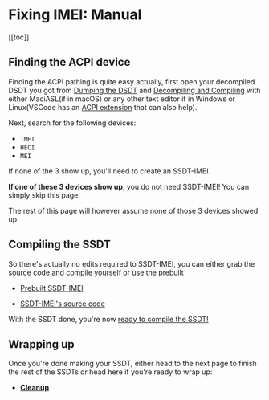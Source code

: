# Fixing IMEI: Manual

[[toc]]

## Finding the ACPI device

Finding the ACPI pathing is quite easy actually, first open your decompiled DSDT you got from [Dumping the DSDT](/Manual/dump.md) and [Decompiling and Compiling](/Manual/compile.md) with either MaciASL(if in macOS) or any other text editor if in Windows or Linux(VSCode has an [ACPI extension](https://marketplace.visualstudio.com/items?itemName=Thog.vscode-asl) that can also help).

Next, search for the following devices:

* `IMEI`
* `HECI`
* `MEI`

If none of the 3 show up, you'll need to create an SSDT-IMEI.

**If one of these 3 devices show up**, you do not need SSDT-IMEI! You can simply skip this page.

The rest of this page will however assume none of those 3 devices showed up.

## Compiling the SSDT

So there's actually no edits required to SSDT-IMEI, you can either grab the source code and compile yourself or use the prebuilt

* [Prebuilt SSDT-IMEI](https://github.com/macos86/Getting-Started-With-ACPI/blob/master/extra-files/compiled/SSDT-IMEI-S.aml)

* [SSDT-IMEI's source code](https://github.com/acidanthera/OpenCorePkg/tree/master/Docs/AcpiSamples/Source/SSDT-IMEI.dsl)

With the SSDT done, you're now [ready to compile the SSDT!](/Manual/compile.md)

## Wrapping up

Once you're done making your SSDT, either head to the next page to finish the rest of the SSDTs or head here if you're ready to wrap up:

* [**Cleanup**](/cleanup.md)
